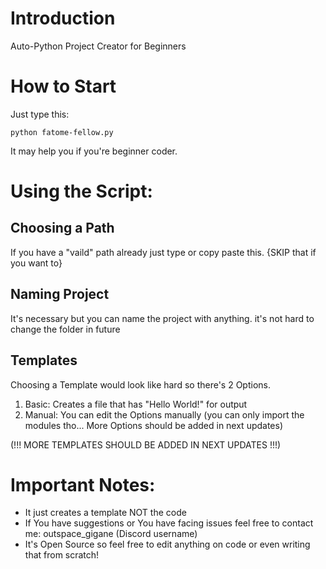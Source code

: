 # Introduction
Auto-Python Project Creator for Beginners  
  
# How to Start
Just type this:
```  
python fatome-fellow.py  
```
It may help you if you're beginner coder.  
  
# Using the Script:
## Choosing a Path
If you have a "vaild" path already just type or copy paste this. {SKIP that if you want to}  

## Naming Project
It's necessary but you can name the project with anything. it's not hard to change the folder in future  

## Templates
Choosing a Template would look like hard so there's 2 Options.
1. Basic: Creates a file that has "Hello World!" for output  
2. Manual: You can edit the Options manually (you can only import the modules tho... More Options should be added in next updates)  

(!!! MORE TEMPLATES SHOULD BE ADDED IN NEXT UPDATES !!!)

# Important Notes:
- It just creates a template NOT the code  
- If You have suggestions or You have facing issues feel free to contact me: outspace_gigane (Discord username)  
- It's Open Source so feel free to edit anything on code or even writing that from scratch!
